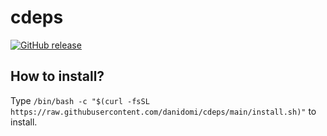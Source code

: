 # cdeps

[![GitHub release](https://img.shields.io/github/release/danidomi/cdeps.svg)](https://github.com/danidomi/cdeps/releases)

## How to install?

Type `/bin/bash -c "$(curl -fsSL https://raw.githubusercontent.com/danidomi/cdeps/main/install.sh)"` to install.